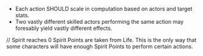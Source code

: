 - Each action SHOULD scale in computation based on actors and target stats.
- Two vastly different skilled actors performing the same action may foresably
  yield vastly different effects.

// Spirit reaches 0 Spirit Points are taken from Life. This is the only way that
some characters will have enough Spirit Points to perform certain actions.
